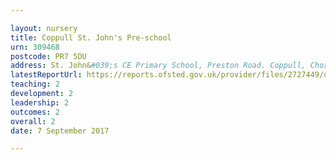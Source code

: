 ```yaml
---

layout: nursery
title: Coppull St. John's Pre-school
urn: 309468
postcode: PR7 5DU
address: St. John&#039;s CE Primary School, Preston Road. Coppull, Chorley, Lancashire, PR7 5DU
latestReportUrl: https://reports.ofsted.gov.uk/provider/files/2727449/urn/309468.pdf
teaching: 2
development: 2
leadership: 2
outcomes: 2
overall: 2
date: 7 September 2017

---
```

